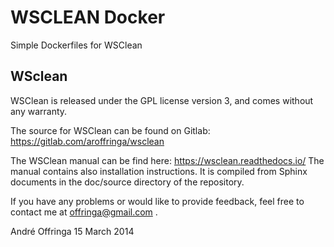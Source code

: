# WSCLEAN Docker
Simple Dockerfiles for WSClean

## WSclean
WSClean is released under the GPL license version 3, and comes without any warranty.

The source for WSClean can be found on Gitlab: https://gitlab.com/aroffringa/wsclean

The WSClean manual can be find here: https://wsclean.readthedocs.io/
The manual contains also installation instructions.
It is compiled from Sphinx documents in the doc/source directory of the repository.

If you have any problems or would like to provide feedback, feel free to contact me at offringa@gmail.com .

André Offringa
15 March 2014